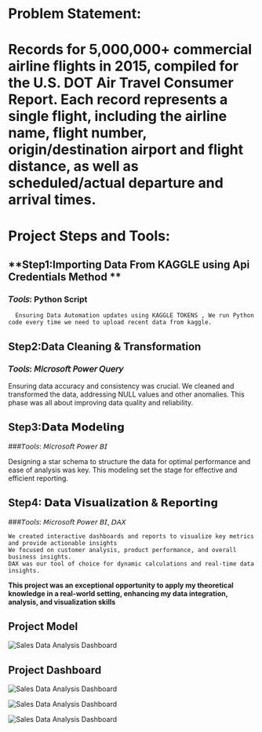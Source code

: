 # Problem Statement:
# Records for 5,000,000+ commercial airline flights in 2015, compiled for the U.S. DOT Air Travel Consumer Report. Each record represents a single flight, including the airline name, flight number, origin/destination airport and flight distance, as well as scheduled/actual departure and arrival times.



# Project Steps and Tools:

## **Step1:Importing Data From KAGGLE using Api Credentials Method **

  ### 𝘛𝘰𝘰𝘭𝘴: Python Script 
      Ensuring Data Automation updates using KAGGLE TOKENS , We run Python code every time we need to upload recent data from kaggle.
  
## **Step2:Data Cleaning & Transformation**

 ### 𝘛𝘰𝘰𝘭𝘴: 𝘔𝘪𝘤𝘳𝘰𝘴𝘰𝘧𝘵 𝘗𝘰𝘸𝘦𝘳 𝘘𝘶𝘦𝘳𝘺

   Ensuring data accuracy and consistency was crucial. We cleaned and transformed the data, addressing NULL values and other anomalies. This phase was all about improving data quality and reliability.

## **Step3:𝗗𝗮𝘁𝗮 𝗠𝗼𝗱𝗲𝗹𝗶𝗻𝗴**

  ###𝘛𝘰𝘰𝘭𝘴: 𝘔𝘪𝘤𝘳𝘰𝘴𝘰𝘧𝘵 𝘗𝘰𝘸𝘦𝘳 𝘉𝘐
  
   Designing a star schema to structure the data for optimal performance and ease of analysis was key. This modeling set the stage for effective and efficient reporting.

## **Step4: 𝗗𝗮𝘁𝗮 𝗩𝗶𝘀𝘂𝗮𝗹𝗶𝘇𝗮𝘁𝗶𝗼𝗻 & 𝗥𝗲𝗽𝗼𝗿𝘁𝗶𝗻𝗴**

  ###𝘛𝘰𝘰𝘭𝘴: 𝘔𝘪𝘤𝘳𝘰𝘴𝘰𝘧𝘵 𝘗𝘰𝘸𝘦𝘳 𝘉𝘐, 𝘋𝘈𝘟
  
    We created interactive dashboards and reports to visualize key metrics and provide actionable insights
    We focused on customer analysis, product performance, and overall business insights.
    DAX was our tool of choice for dynamic calculations and real-time data insights.


**This project was an exceptional opportunity to apply my theoretical knowledge in a real-world setting, enhancing my data integration, analysis, and visualization skills**

## Project Model

![Sales Data Analysis Dashboard]()

## Project Dashboard

![Sales Data Analysis Dashboard]()

![Sales Data Analysis Dashboard]()

![Sales Data Analysis Dashboard]()

